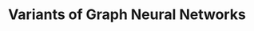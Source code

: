 ---
title: Variants of Graph Neural Networks
tags: [GNN, Variants, OG]
style: fill
color: success
description: Variants of GNN, based on grpah type, propagation step and training methods
external_url: https://iq.opengenus.org/types-graph-neural-network/
---